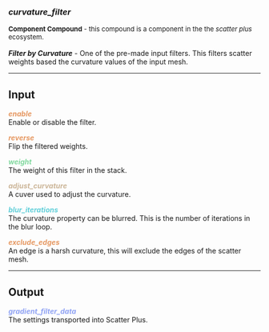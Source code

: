 ### ***curvature_filter***
<font size = 2>**Component Compound** - this compound is a component in the the *scatter plus* ecosystem.<br /><br /></font>
***Filter by Curvature*** - One of the pre-made input filters.  This filters scatter weights based the curvature values of the input mesh.<br />

***
## Input
<span style="color:#E69963">***enable***</span>
<br />Enable or disable the filter.

<span style="color:#E69963">***reverse***</span>
<br />Flip the filtered weights.

<span style="color:#82D99F">***weight***</span>
<br />The weight of this filter in the stack.

<span style="color:#CCB699">***adjust_curvature***</span>
<br />A cuver used to adjust the curvature.

<span style="color:#62CFD9">***blur_iterations***</span>
<br />The curvature property can be blurred.  This is the number of iterations in the blur loop.

<span style="color:#E69963">***exclude_edges***</span>
<br />An edge is a harsh curvature, this will exclude the edges of the scatter mesh.

***
## Output
<span style="color:#90A3F4">***gradient_filter_data***</span>
<br />The settings transported into Scatter Plus.


